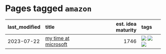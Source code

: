 # Pages tagged `amazon`

|last_modified|title|est. idea maturity|tags
|:---|:---|---:|:---|
|2023-07-22|[my time at microsoft](../my_time_at_microsoft.md)|1746|[![](https://img.shields.io/badge/tag-amazon-e6ab9)](../tags/amazon.md) [![](https://img.shields.io/badge/tag-autobiographical-abf295)](../tags/autobiographical.md) [![](https://img.shields.io/badge/tag-microsoft-97a75e)](../tags/microsoft.md)|